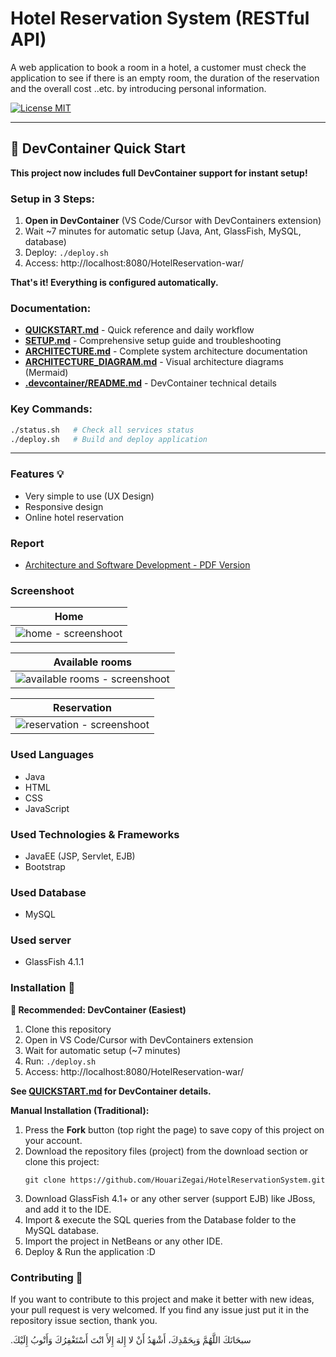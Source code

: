 # Hotel Reservation System (RESTful API)
A web application to book a room in a hotel, a customer must check the application to see if there is an empty room, the duration of the reservation and the overall cost ..etc. by introducing personal information.

[![License MIT](https://img.shields.io/badge/license-MIT-blue.svg)](LICENSE)

---

## 🚀 DevContainer Quick Start

**This project now includes full DevContainer support for instant setup!**

### Setup in 3 Steps:
1. **Open in DevContainer** (VS Code/Cursor with DevContainers extension)
2. Wait ~7 minutes for automatic setup (Java, Ant, GlassFish, MySQL, database)
3. Deploy: `./deploy.sh`
4. Access: http://localhost:8080/HotelReservation-war/

**That's it! Everything is configured automatically.**

### Documentation:
- **[QUICKSTART.md](docs/QUICKSTART.md)** - Quick reference and daily workflow
- **[SETUP.md](docs/SETUP.md)** - Comprehensive setup guide and troubleshooting
- **[ARCHITECTURE.md](docs/ARCHITECTURE.md)** - Complete system architecture documentation
- **[ARCHITECTURE_DIAGRAM.md](docs/ARCHITECTURE_DIAGRAM.md)** - Visual architecture diagrams (Mermaid)
- **[.devcontainer/README.md](.devcontainer/README.md)** - DevContainer technical details

### Key Commands:
```bash
./status.sh   # Check all services status
./deploy.sh   # Build and deploy application
```

---

### Features 💡
* Very simple to use (UX Design)
* Responsive design
* Online hotel reservation

### Report
* [Architecture and Software Development - PDF Version](Report.pdf)

### Screenshoot
Home           |
:--------------:|
![home - screenshoot](screenshots/home.PNG) |


Available rooms    |
:-----------------:|
![available rooms - screenshoot](screenshots/availableRooms.PNG) |

Reservation       |
:----------------:|
![reservation - screenshoot](screenshots/finalReservation.PNG) |

### Used Languages
* Java
* HTML
* CSS
* JavaScript

### Used Technologies & Frameworks
* JavaEE (JSP, Servlet, EJB)
* Bootstrap

### Used Database
* MySQL

### Used server
* GlassFish 4.1.1

### Installation 🔌

**🌟 Recommended: DevContainer (Easiest)**
1. Clone this repository
2. Open in VS Code/Cursor with DevContainers extension
3. Wait for automatic setup (~7 minutes)
4. Run: `./deploy.sh`
5. Access: http://localhost:8080/HotelReservation-war/

**See [QUICKSTART.md](docs/QUICKSTART.md) for DevContainer details.**

**Manual Installation (Traditional):**
1. Press the **Fork** button (top right the page) to save copy of this project on your account.
2. Download the repository files (project) from the download section or clone this project:
   ```
   git clone https://github.com/HouariZegai/HotelReservationSystem.git
   ```
3. Download GlassFish 4.1+ or any other server (support EJB) like JBoss, and add it to the IDE.
4. Import & execute the SQL queries from the Database folder to the MySQL database.
5. Import the project in NetBeans or any other IDE.
6. Deploy & Run the application :D

### Contributing 🔧
If you want to contribute to this project and make it better with new ideas, your pull request is very welcomed.
If you find any issue just put it in the repository issue section, thank you.

.سبحَانَكَ اللَّهُمَّ وَبِحَمْدِكَ، أَشْهَدُ أَنْ لا إِلهَ إِلأَ انْتَ أَسْتَغْفِرُكَ وَأَتْوبُ إِلَيْكَ
